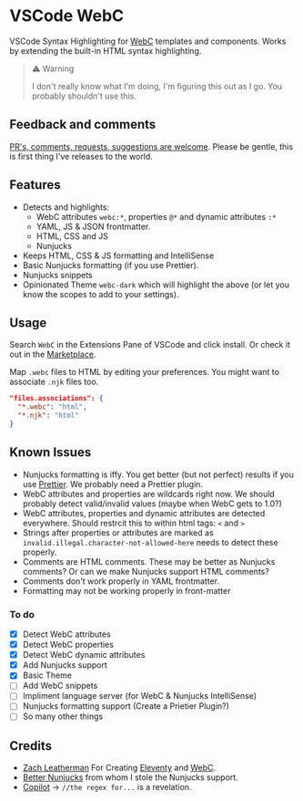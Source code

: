 # VSCode WebC

VSCode Syntax Highlighting for [WebC](https://github.com/11ty/webc) templates and components.
Works by extending the built-in HTML syntax highlighting.

> ⚠️ Warning
>
> I don't really know what I'm doing, I'm figuring this out as I go.
> You probably shouldn't use this.

## Feedback and comments

[PR's, comments, requests, suggestions are welcome](https://github.com/dwkns/vscode-webc/issues). Please be gentle, this is first thing I've releases to the world.

## Features

- Detects and highlights:
  - WebC attributes `webc:*`, properties `@*` and dynamic attributes `:*`
  - YAML, JS & JSON frontmatter.
  - HTML, CSS and JS
  - Nunjucks
- Keeps HTML, CSS & JS formatting and IntelliSense
- Basic Nunjucks formatting (if you use Prettier).
- Nunjucks snippets
- Opinionated Theme `webc-dark` which will highlight the above (or let you know the scopes to add to your settings).

## Usage

Search `WebC` in the Extensions Pane of VSCode and click install. Or check it out in the [Marketplace](https://marketplace.visualstudio.com/items?itemName=dwkns.webc).

Map `.webc` files to HTML by editing your preferences. You might want to associate `.njk` files too.

```json
"files.associations": {
  "*.webc": "html",
  "*.njk": "html"
}
```

## Known Issues

- Nunjucks formatting is iffy. You get better (but not perfect) results if you use [Prettier](https://marketplace.visualstudio.com/items?itemName=esbenp.prettier-vscode). We probably need a Prettier plugin.
- WebC attributes and properties are wildcards right now. We should probably detect valid/invalid values (maybe when WebC gets to 1.0?)
- WebC attributes, properties and dynamic attributes are detected everywhere. Should restrcit this to within html tags: `<` and `>`
- Strings after properties or attributes are marked as `invalid.illegal.character-not-allowed-here` needs to detect these properly.
- Comments are HTML comments. These may be better as Nunjucks comments? Or can we make Nunjucks support HTML comments?
- Comments don't work properly in YAML frontmatter.
- Formatting may not be working properly in front-matter

### To do

- [x] Detect WebC attributes
- [x] Detect WebC properties
- [x] Detect WebC dynamic attributes
- [x] Add Nunjucks support
- [x] Basic Theme
- [ ] Add WebC snippets
- [ ] Impliment language server (for WebC & Nunjucks IntelliSense)
- [ ] Nunjucks formatting support (Create a Prietier Plugin?)
- [ ] So many other things

## Credits

- [Zach Leatherman](https://twitter.com/zachleat) For Creating [Eleventy](https://www.11ty.dev) and [WebC](https://github.com/11ty/webc).
- [Better Nunjucks](https://marketplace.visualstudio.com/items?itemName=ginfuru.better-nunjucks) from whom I stole the Nunjucks support.
- [Copilot](https://github.com/features/copilot) → `//the regex for...` is a revelation.
